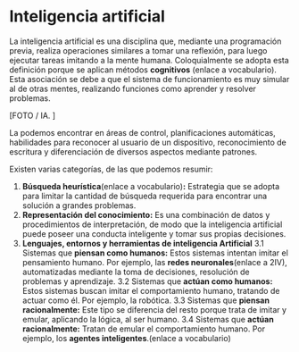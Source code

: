 # Inteligencia artificial

La inteligencia artificial es una disciplina que, mediante una programación previa, realiza operaciones similares a tomar una reflexión, para luego ejecutar tareas imitando a la mente humana. Coloquialmente se adopta esta definición porque se aplican métodos **cognitivos** (enlace a vocabulario). Esta asociación se debe a que el sistema de funcionamiento es muy simular al de otras mentes, realizando funciones como aprender y resolver problemas.

[FOTO / IA. ]

La podemos encontrar en áreas de control, planificaciones automáticas, habilidades para reconocer al usuario de un dispositivo, reconocimiento de escritura y diferenciación de diversos aspectos mediante patrones. 

Existen varias categorías, de las que podemos resumir:
1. **Búsqueda heurística**(enlace a vocabulario)**:** Estrategia que se adopta para limitar la cantidad de búsqueda requerida para encontrar una solución a grandes problemas.
2. **Representación del conocimiento:** Es una combinación de datos y procedimientos de interpretación, de modo que la inteligencia artificial puede poseer una conducta inteligente y tomar sus propias decisiones.
3. **Lenguajes, entornos y herramientas de inteligencia Artificial**
   3.1	Sistemas que **piensan como humanos:** Estos sistemas intentan imitar el pensamiento humano. Por ejemplo, las **redes neuronales**(enlace a 2IV), automatizadas mediante la toma de decisiones, resolución de problemas y aprendizaje.
   3.2	Sistemas que **actúan como humanos:** Estos sistemas buscan imitar el comportamiento humano, tratando de actuar como él. Por ejemplo, la robótica.
   3.3	Sistemas que **piensan racionalmente:** Este tipo se diferencia del resto porque trata de imitar y emular, aplicando la lógica, al ser humano.
   3.4	Sistemas que **actúan racionalmente:** Tratan de emular el comportamiento humano. Por ejemplo, los **agentes inteligentes**.(enlace a vocabulario)